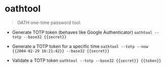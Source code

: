 # oathtool
> OATH one-time password tool.

- Generate TOTP token (behaves like Google Authenticator)
`oathtool --totp --base32 {{secret}}`

- Generate a TOTP token for a specific time
`oathtool --totp --now {{2004-02-29 16:21:42}} --base32 {{secret}}`

- Validate a TOTP token
`oathtool --totp --base32 {{secret}} {{token}}`
